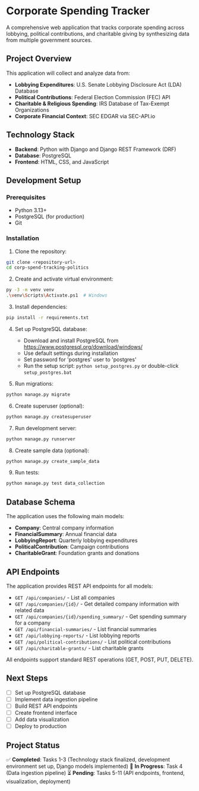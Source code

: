 # Corporate Spending Tracker

A comprehensive web application that tracks corporate spending across lobbying, political contributions, and charitable giving by synthesizing data from multiple government sources.

## Project Overview

This application will collect and analyze data from:
- **Lobbying Expenditures**: U.S. Senate Lobbying Disclosure Act (LDA) Database
- **Political Contributions**: Federal Election Commission (FEC) API
- **Charitable & Religious Spending**: IRS Database of Tax-Exempt Organizations
- **Corporate Financial Context**: SEC EDGAR via SEC-API.io

## Technology Stack

- **Backend**: Python with Django and Django REST Framework (DRF)
- **Database**: PostgreSQL
- **Frontend**: HTML, CSS, and JavaScript

## Development Setup

### Prerequisites
- Python 3.13+
- PostgreSQL (for production)
- Git

### Installation

1. Clone the repository:
```bash
git clone <repository-url>
cd corp-spend-tracking-politics
```

2. Create and activate virtual environment:
```bash
py -3 -m venv venv
.\venv\Scripts\Activate.ps1  # Windows
```

3. Install dependencies:
```bash
pip install -r requirements.txt
```

4. Set up PostgreSQL database:
   - Download and install PostgreSQL from https://www.postgresql.org/download/windows/
   - Use default settings during installation
   - Set password for 'postgres' user to 'postgres'
   - Run the setup script: `python setup_postgres.py` or double-click `setup_postgres.bat`

5. Run migrations:
```bash
python manage.py migrate
```

6. Create superuser (optional):
```bash
python manage.py createsuperuser
```

7. Run development server:
```bash
python manage.py runserver
```

8. Create sample data (optional):
```bash
python manage.py create_sample_data
```

9. Run tests:
```bash
python manage.py test data_collection
```

## Database Schema

The application uses the following main models:
- **Company**: Central company information
- **FinancialSummary**: Annual financial data
- **LobbyingReport**: Quarterly lobbying expenditures
- **PoliticalContribution**: Campaign contributions
- **CharitableGrant**: Foundation grants and donations

## API Endpoints

The application provides REST API endpoints for all models:

- `GET /api/companies/` - List all companies
- `GET /api/companies/{id}/` - Get detailed company information with related data
- `GET /api/companies/{id}/spending_summary/` - Get spending summary for a company
- `GET /api/financial-summaries/` - List financial summaries
- `GET /api/lobbying-reports/` - List lobbying reports
- `GET /api/political-contributions/` - List political contributions
- `GET /api/charitable-grants/` - List charitable grants

All endpoints support standard REST operations (GET, POST, PUT, DELETE).

## Next Steps

- [ ] Set up PostgreSQL database
- [ ] Implement data ingestion pipeline
- [ ] Build REST API endpoints
- [ ] Create frontend interface
- [ ] Add data visualization
- [ ] Deploy to production

## Project Status

✅ **Completed**: Tasks 1-3 (Technology stack finalized, development environment set up, Django models implemented)
🔄 **In Progress**: Task 4 (Data ingestion pipeline)
⏳ **Pending**: Tasks 5-11 (API endpoints, frontend, visualization, deployment)
